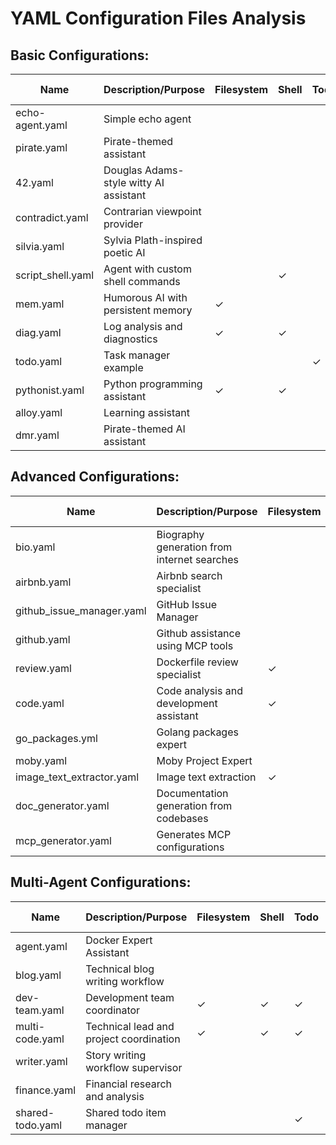 # YAML Configuration Files Analysis

## **Basic Configurations:**


| Name              | Description/Purpose                                 | Filesystem | Shell | Todo | Think | Memory | MCP Servers | Sub-agents |
|------------------ |-----------------------------------------------------|------------|-------|------|-------|--------|-------------|------------|
| echo-agent.yaml   | Simple echo agent                                   |            |       |      |       |        |             |           |
| pirate.yaml       | Pirate-themed assistant                             |            |       |      |       |        |             |           |
| 42.yaml           | Douglas Adams-style witty AI assistant              |            |       |      |       |        |             |           |
| contradict.yaml   | Contrarian viewpoint provider                       |            |       |      |       |        |             |           |
| silvia.yaml       | Sylvia Plath-inspired poetic AI                     |            |       |      |       |        |             |           |
| script_shell.yaml | Agent with custom shell commands                    |            | ✓     |      |       |        |             |           |
| mem.yaml          | Humorous AI with persistent memory                  | ✓          |       |      |       | ✓      |             |           |
| diag.yaml         | Log analysis and diagnostics                        | ✓          | ✓     |      | ✓     |        |             |           |
| todo.yaml         | Task manager example                                |            |       | ✓    |       |        |             |           |
| pythonist.yaml    | Python programming assistant                        | ✓          | ✓     |      |       |        |             |           |
| alloy.yaml        | Learning assistant                                  |            |       |      |       |        |             |           |
| dmr.yaml          | Pirate-themed AI assistant                          |            |       |      |       |        |             |           |


## **Advanced Configurations:**

| Name                       | Description/Purpose                          | Filesystem | Shell | Todo | Think | Memory | MCP Servers  | Sub-agents |
|----------------------------|----------------------------------------------|------------|-------|------|-------|--------|--------------|------------|
| bio.yaml                   | Biography generation from internet searches  |            |       |      |       |        | `duckduckgo, fetch` |       |
| airbnb.yaml                | Airbnb search specialist                     |            |       |      |       |        | `@openbnb/mcp-server-airbnb` |   |
| github_issue_manager.yaml  | GitHub Issue Manager                         |            |       |      |       |        | `github-official`          |       |
| github.yaml                | Github assistance using MCP tools            |            |       |      |       |        | `github-official` |    |
| review.yaml                | Dockerfile review specialist                 | ✓          |       |      |       |        |              |       |
| code.yaml                  | Code analysis and development assistant      | ✓          | ✓     | ✓    |       |        |              |       |
| go_packages.yml            | Golang packages expert                       |            |       |      |       |        |              |       |
| moby.yaml                  | Moby Project Expert                          |            |       |      |       |        | `gitmcp.io/moby/moby` |   |
| image_text_extractor.yaml  | Image text extraction                        | ✓          |       |      |       |        |              |       |
| doc_generator.yaml         | Documentation generation from codebases      |            | ✓     |      | ✓     |        |              |       |
| mcp_generator.yaml         | Generates MCP configurations                 |            |       |      |       |        | `docker,duckduckgo-mcp-server` |   |

## **Multi-Agent Configurations:**

| Name              | Description/Purpose                        | Filesystem | Shell | Todo | Think | Memory | MCP Servers  | Sub-agents     |
|-------------------|--------------------------------------------|------------|-------|------|-------|--------|--------------|----------------|
| agent.yaml        | Docker Expert Assistant                    |            |       |      |       |        |              | ✓             |
| blog.yaml         | Technical blog writing workflow            |            |       |      | ✓     |        | `duckduckgo-mcp-server` | ✓   |
| dev-team.yaml     | Development team coordinator               | ✓          | ✓     | ✓    | ✓     | ✓      |              | ✓             |
| multi-code.yaml   | Technical lead and project coordination    | ✓          | ✓     | ✓    | ✓     | ✓      |              | ✓             |
| writer.yaml       | Story writing workflow supervisor          |            |       |      | ✓     |        |              | ✓             |
| finance.yaml      | Financial research and analysis            |            |       |      | ✓     |        | `duckduckgo-mcp-server` | ✓ |
| shared-todo.yaml  | Shared todo item manager                   |            |       | ✓    |       |        |              | ✓             |


